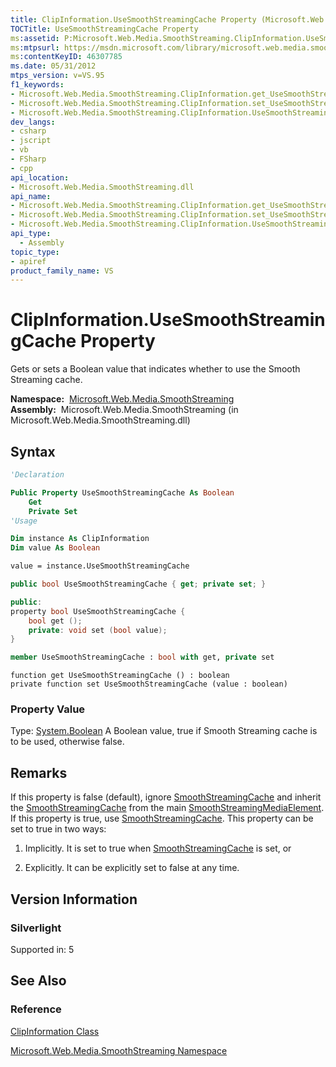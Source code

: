 ```yaml
---
title: ClipInformation.UseSmoothStreamingCache Property (Microsoft.Web.Media.SmoothStreaming)
TOCTitle: UseSmoothStreamingCache Property
ms:assetid: P:Microsoft.Web.Media.SmoothStreaming.ClipInformation.UseSmoothStreamingCache
ms:mtpsurl: https://msdn.microsoft.com/library/microsoft.web.media.smoothstreaming.clipinformation.usesmoothstreamingcache(v=VS.95)
ms:contentKeyID: 46307785
ms.date: 05/31/2012
mtps_version: v=VS.95
f1_keywords:
- Microsoft.Web.Media.SmoothStreaming.ClipInformation.get_UseSmoothStreamingCache
- Microsoft.Web.Media.SmoothStreaming.ClipInformation.set_UseSmoothStreamingCache
- Microsoft.Web.Media.SmoothStreaming.ClipInformation.UseSmoothStreamingCache
dev_langs:
- csharp
- jscript
- vb
- FSharp
- cpp
api_location:
- Microsoft.Web.Media.SmoothStreaming.dll
api_name:
- Microsoft.Web.Media.SmoothStreaming.ClipInformation.get_UseSmoothStreamingCache
- Microsoft.Web.Media.SmoothStreaming.ClipInformation.set_UseSmoothStreamingCache
- Microsoft.Web.Media.SmoothStreaming.ClipInformation.UseSmoothStreamingCache
api_type:
  - Assembly
topic_type:
- apiref
product_family_name: VS
---
```


# ClipInformation.UseSmoothStreamingCache Property

Gets or sets a Boolean value that indicates whether to use the Smooth Streaming cache.

**Namespace:**  [Microsoft.Web.Media.SmoothStreaming](microsoft-web-media-smoothstreaming-namespace_1.md)  
**Assembly:**  Microsoft.Web.Media.SmoothStreaming (in Microsoft.Web.Media.SmoothStreaming.dll)

## Syntax

```vb
'Declaration

Public Property UseSmoothStreamingCache As Boolean
    Get
    Private Set
'Usage

Dim instance As ClipInformation
Dim value As Boolean

value = instance.UseSmoothStreamingCache
```

```csharp
public bool UseSmoothStreamingCache { get; private set; }
```

```cpp
public:
property bool UseSmoothStreamingCache {
    bool get ();
    private: void set (bool value);
}
```

``` fsharp
member UseSmoothStreamingCache : bool with get, private set
```

```jscript
function get UseSmoothStreamingCache () : boolean
private function set UseSmoothStreamingCache (value : boolean)
```

### Property Value

Type: [System.Boolean](https://msdn.microsoft.com/library/a28wyd50\(v=vs.95\))  
A Boolean value, true if Smooth Streaming cache is to be used, otherwise false.

## Remarks

If this property is false (default), ignore [SmoothStreamingCache](clipinformation-smoothstreamingcache-property-microsoft-web-media-smoothstreaming_1.md) and inherit the [SmoothStreamingCache](smoothstreamingmediaelement-smoothstreamingcache-property-microsoft-web-media-smoothstreaming_1.md) from the main [SmoothStreamingMediaElement](smoothstreamingmediaelement-class-microsoft-web-media-smoothstreaming_1.md). If this property is true, use [SmoothStreamingCache](clipinformation-smoothstreamingcache-property-microsoft-web-media-smoothstreaming_1.md). This property can be set to true in two ways:

1. Implicitly. It is set to true when [SmoothStreamingCache](clipinformation-smoothstreamingcache-property-microsoft-web-media-smoothstreaming_1.md) is set, or

2. Explicitly. It can be explicitly set to false at any time.

## Version Information

### Silverlight

Supported in: 5  

## See Also

### Reference

[ClipInformation Class](clipinformation-class-microsoft-web-media-smoothstreaming_1.md)

[Microsoft.Web.Media.SmoothStreaming Namespace](microsoft-web-media-smoothstreaming-namespace_1.md)
